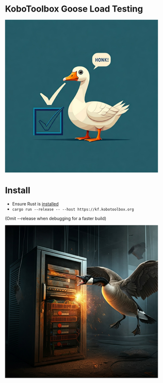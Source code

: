 # KoboToolbox Goose Load Testing

![](aigoose.jpeg)

# Install

- Ensure Rust is [installed](https://www.rust-lang.org/tools/install)
- `cargo run --release -- --host https://kf.kobotoolbox.org`

(Omit --release when debugging for a faster build)

![](aigoose2.jpeg)
